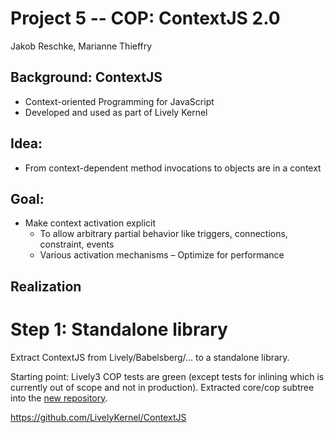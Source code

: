 # Project 5 -- COP: ContextJS 2.0
Jakob Reschke,  Marianne Thieffry

## Background: ContextJS 
- Context-oriented Programming for JavaScript 
- Developed and used as part of Lively Kernel

## Idea:
- From context-dependent method invocations to objects are in a context

## Goal: 
- Make context activation explicit 
  - To allow arbitrary partial behavior like triggers, connections, constraint, events
  - Various activation mechanisms 
– Optimize for performance

## Realization
# Step 1: Standalone library
Extract ContextJS from Lively/Babelsberg/... to a standalone library.

Starting point: Lively3 COP tests are green (except tests for inlining which is currently out of scope and not in production). Extracted core/cop subtree into the [new repository](https://github.com/LivelyKernel/ContextJS).

https://github.com/LivelyKernel/ContextJS